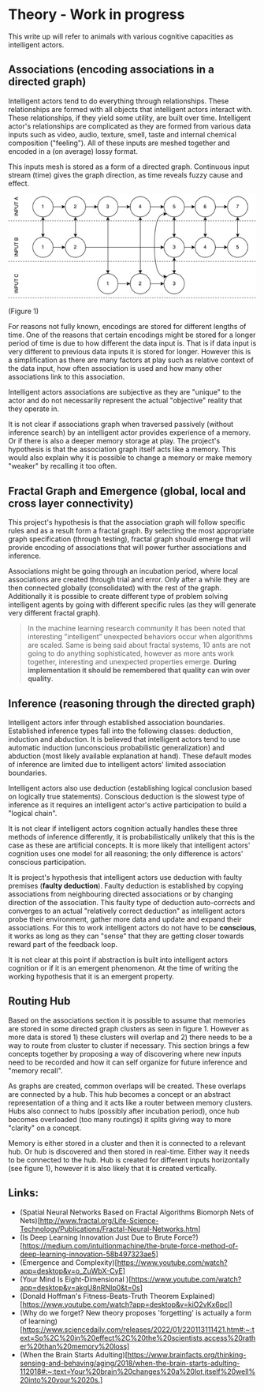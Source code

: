 # Theory - Work in progress
This write up will refer to animals with various cognitive capacities as intelligent actors.

## Associations (encoding associations in a directed graph)
Intelligent actors tend to do everything through relationships. These relationships are formed with all objects that intelligent actors interact with. These relationships, if they yield some utility, are built over time. Intelligent actor's relationships are complicated as they are formed from various data inputs such as video, audio, texture, smell, taste and internal chemical composition ("feeling"). All of these inputs are meshed together and encoded in a (on average) lossy format.
 
This inputs mesh is stored as a form of a directed graph. Continuous input stream (time) gives the graph direction, as time reveals fuzzy cause and effect.

![](Artefacts/imgs/routing.jpg)

(Figure 1)

For reasons not fully known, encodings are stored for different lengths of time. One of the reasons that certain encodings might be stored for a longer period of time is due to how different the data input is. That is if data input is very different to previous data inputs it is stored for longer. However this is a simplification as there are many factors at play such as relative context of the data input, how often association is used and how many other associations link to this association. 

Intelligent actors associations are subjective as they are "unique" to the actor and do not necessarily represent the actual "objective" reality that they operate in.
 
It is not clear if associations graph when traversed passively (without inference search) by an intelligent actor provides experience of a memory. Or if there is also a deeper memory storage at play. The project's hypothesis is that the association graph itself acts like a memory. This would also explain why it is possible to change a memory or make memory "weaker" by recalling it too often. 

## Fractal Graph and Emergence (global, local and cross layer connectivity)
This project's hypothesis is that the association graph will follow specific rules and as a result form a fractal graph. By selecting the most appropriate graph specification (through testing), fractal graph should emerge that will provide encoding of associations that will power further associations and inference.

Associations might be going through an incubation period, where local associations are created through trial and error. Only after a while they are then connected globally (consolidated) with the rest of the graph. Additionally it is possible to create different type of problem solving intelligent agents by going with different specific rules (as they will generate very different fractal graph).
 
> In the machine learning research community it has been noted that interesting "intelligent” unexpected behaviors occur when algorithms are scaled. Same is being said about fractal systems, 10 ants are not going to do anything sophisticated, however as more ants work together, interesting and unexpected properties emerge. **During implementation it should be remembered that quality can win over quality**.

## Inference (reasoning through the directed graph)
Intelligent actors infer through established association boundaries. Established inference types fall into the following classes: deduction, induction and abduction. It is believed that intelligent actors tend to use automatic induction (unconscious probabilistic generalization) and abduction (most likely available explanation at hand). These default modes of inference are limited due to intelligent actors' limited association boundaries.
 
Intelligent actors also use deduction (establishing logical conclusion based on logically true statements). Conscious deduction is the slowest type of inference as it requires an intelligent actor's active participation to build a "logical chain".
 
It is not clear if intelligent actors cognition actually handles these three methods of inference differently, it is probabilistically unlikely that this is the case as these are artificial concepts. It is more likely that intelligent actors' cognition uses one model for all reasoning; the only difference is actors' conscious participation.

It is project's hypothesis that intelligent actors use deduction with faulty premises (**faulty deduction**). Faulty deduction is established by copying associations from neighbouring directed associations or by changing direction of the association. This faulty type of deduction auto-corrects and converges to an actual "relatively correct deduction" as intelligent actors probe their environment, gather more data and update and expand their associations. For this to work intelligent actors do not have to be **conscious**, it works as long as they can "sense" that they are getting closer towards reward part of the feedback loop.

It is not clear at this point if abstraction is built into intelligent actors cognition or if it is an emergent phenomenon. At the time of writing the working hypothesis that it is an emergent property.

## Routing Hub
Based on the associations section it is possible to assume that memories are stored in some directed graph clusters as seen in figure 1. However as more data is stored 1) these clusters will overlap and 2) there needs to be a way to route from cluster to cluster if necessary. This section brings a few concepts together by proposing a way of discovering where new inputs need to be recorded and how it can self organize for future inference and "memory recall".
 
As graphs are created, common overlaps will be created. These overlaps are connected by a hub. This hub becomes a concept or an abstract representation of a thing and it acts like a router between memory clusters. Hubs also connect to hubs (possibly after incubation period), once hub becomes overloaded (too many routings) it splits giving way to more "clarity" on a concept.
 
Memory is either stored in a cluster and then it is connected to a relevant hub. Or hub is discovered and then stored in real-time. Either way it needs to be connected to the hub. Hub is created for different inputs horizontally (see figure 1), however it is also likely that it is created vertically.


## Links:
* (Spatial Neural Networks Based on Fractal Algorithms
Biomorph Nets of Nets)[http://www.fractal.org/Life-Science-Technology/Publications/Fractal-Neural-Networks.htm]
* (Is Deep Learning Innovation Just Due to Brute Force?)[https://medium.com/intuitionmachine/the-brute-force-method-of-deep-learning-innovation-58b497323ae5]
* (Emergence and Complexity)[https://www.youtube.com/watch?app=desktop&v=o_ZuWbX-CyE]
* (Your Mind Is Eight-Dimensional )[https://www.youtube.com/watch?app=desktop&v=akgU8nRNIp0&t=0s]
* (Donald Hoffman's Fitness-Beats-Truth Theorem Explained)[https://www.youtube.com/watch?app=desktop&v=kiO2vKx6pcI]
* (Why do we forget? New theory proposes 'forgetting' is actually a form of learning)[https://www.sciencedaily.com/releases/2022/01/220113111421.htm#:~:text=So%2C%20in%20effect%2C%20the%20scientists,access%20rather%20than%20memory%20loss]
 * (When the Brain Starts Adulting)[https://www.brainfacts.org/thinking-sensing-and-behaving/aging/2018/when-the-brain-starts-adulting-112018#:~:text=Your%20brain%20changes%20a%20lot,itself%20well%20into%20your%2020s.]
 
 


